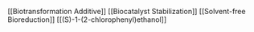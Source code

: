 [[Biotransformation Additive]]
[[Biocatalyst Stabilization]]
[[Solvent-free Bioreduction]]
[[(S)-1-(2-chlorophenyl)ethanol]]
